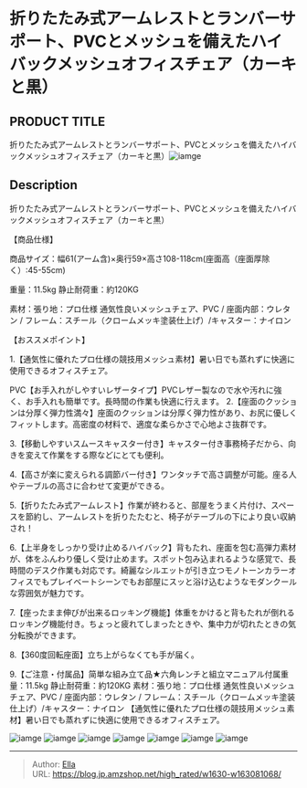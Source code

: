 # 折りたたみ式アームレストとランバーサポート、PVCとメッシュを備えたハイバックメッシュオフィスチェア（カーキと黒）


## PRODUCT TITLE 

折りたたみ式アームレストとランバーサポート、PVCとメッシュを備えたハイバックメッシュオフィスチェア（カーキと黒）![iamge](https://b2bfiles1.gigab2b.cn/image/wkseller/19629/20230224_131c278951073720880594d4d1abfc32.JPG)

## Description

折りたたみ式アームレストとランバーサポート、PVCとメッシュを備えたハイバックメッシュオフィスチェア（カーキと黒）

【商品仕様】

商品サイズ：幅61(アーム含)×奥行59×高さ108-118cm(座面高（座面厚除く）:45-55cm)

重量：11.5kg 静止耐荷重：約120KG

素材：張り地：プロ仕様 通気性良いメッシュチェア、PVC / 座面内部：ウレタン / フレーム：スチール（クロームメッキ塗装仕上げ）/キャスター：ナイロン

【おススメポイント】 

1.【通気性に優れたプロ仕様の競技用メッシュ素材】暑い日でも蒸れずに快適に使用できるオフィスチェア。

PVC【お手入れがしやすいレザータイプ】PVCレザー製なので水や汚れに強く、お手入れも簡単です。長時間の作業も快適に行えます。
2.【座面のクッションは分厚く弾力性満々】座面のクッションは分厚く弾力性があり、お尻に優しくフィットします。高密度の材料で、適度な柔らかさで心地よさ抜群です。

3.【移動しやすいスムースキャスター付き】キャスター付き事務椅子だから、向きを変えて作業をする際などにとても便利。

4.【高さが楽に変えられる調節バー付き】ワンタッチで高さ調整が可能。座る人やテーブルの高さに合わせて変更ができる。

5.【折りたたみ式アームレスト】作業が終わると、部屋をうまく片付け、スペースを節約し、アームレストを折りたたむと、椅子がテーブルの下により良い収納され！

6.【上半身をしっかり受け止めるハイバック】背もたれ、座面を包む高弾力素材が、体をふんわり優しく受け止めます。スポット包み込まれるような感覚で、長時間のデスク作業も対応です。綺麗なシルエットが引き立つモノトーンカラーオフィスでもプレイベートシーンでもお部屋にスッと浴け込むようなモダンクールな雰囲気が魅力です。

7.【座ったまま伸びが出来るロッキング機能】体重をかけると背もたれが倒れるロッキング機能付き。ちょっと疲れてしまったときや、集中力が切れたときの気分転換ができます。

8.【360度回転座面】立ち上がらなくても手が届く。

9.【ご注意・付属品】简単な組み立て品★六角レンチと組立マニュアル付属重量：11.5kg 静止耐荷重：約120KG
素材：張り地：プロ仕様 通気性良いメッシュチェア、PVC / 座面内部：ウレタン / フレーム：スチール（クロームメッキ塗装仕上げ）/キャスター：ナイロン
【通気性に優れたプロ仕様の競技用メッシュ素材】暑い日でも蒸れずに快適に使用できるオフィスチェア。







![iamge](https://b2bfiles1.gigab2b.cn/image/wkseller/19629/20230224_fe0e6a829703ecf3df36a6f7638d0f56.JPG)
![iamge](https://b2bfiles1.gigab2b.cn/image/wkseller/19629/20230224_39eadf1c77a6f35697cae931907f8f03.JPG)
![iamge](https://b2bfiles1.gigab2b.cn/image/wkseller/19629/20230224_040fb63ee96eb4a4d3b0d7c2f4509d94.JPG)
![iamge](https://b2bfiles1.gigab2b.cn/image/wkseller/19629/20230224_835ac5a6e9fa8490b442f87c161f82c0.JPG)
![iamge](https://b2bfiles1.gigab2b.cn/image/wkseller/19629/20230224_f1ee03280ba6f8c93127e86b9eaaae6e.JPG)
![iamge](https://b2bfiles1.gigab2b.cn/image/wkseller/19629/20230224_35b33415dd907c03f4a078584717b0dd.JPG)
![iamge](https://b2bfiles1.gigab2b.cn/image/wkseller/19629/20230224_51d99e0e3a314fc73670ba43eadb8432.JPG)


---

> Author: [Ella](https://blog.jp.amzshop.net/)  
> URL: https://blog.jp.amzshop.net/high_rated/w1630-w163081068/  

